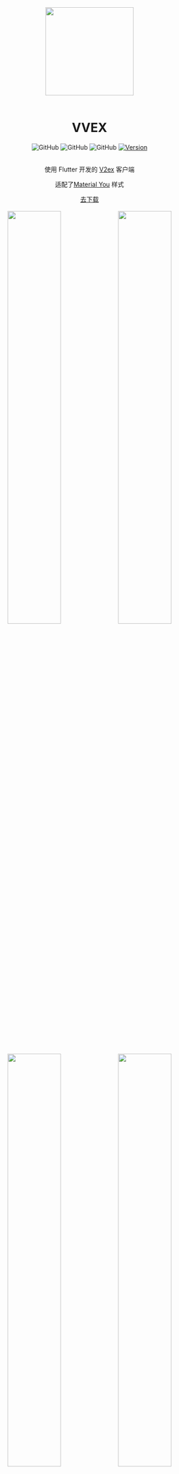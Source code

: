 <div align=center><img src="https://github.com/guozhigq/flutter_v2ex/blob/main/assets/images/icon/icon_android.png" width="200" height="200"></img></div>
<br/>


<div align="center">
    <h1>VVEX</h1>
    <div align="center">
        <img alt="GitHub" src="https://img.shields.io/badge/Flutter-3.7.10-success?style=flat&logo=flutter">
        <img alt="GitHub" src="https://img.shields.io/badge/Dart-2.19.2-blue?style=flat">
        <img alt="GitHub" src="https://img.shields.io/badge/Java-11.0.15-green?style=flat">
        <a target="_blank" href="https://github.com/guozhigq/flutter_v2ex/releases">
            <img alt="Version" src="https://img.shields.io/github/v/release/guozhigq/flutter_v2ex?color=c3e7ff&label=version&style=flat">
        </a>
    </div>
    <br/>
    <p>使用 Flutter 开发的 <a target="_blank" href="https://www.v2ex.com/">V2ex</a> 客户端</p>
    <p>适配了<a target="_blank" href="https://m3.material.io/">Material You</a> 样式</p>
    <a target="_blank" href="https://github.com/guozhigq/flutter_v2ex/releases">去下载</a>
    <br/>
    <br/>
    <img src="https://raw.githubusercontent.com/guozhigq/flutter_v2ex/main/assets/preview/preview_1.png" width="49%"></img>
    <img src="https://files.catbox.moe/kpuks8.png" width="49%"></img>
    <img src="https://files.catbox.moe/dkf8qt.png" width="49%"></img>
    <img src="https://files.catbox.moe/xij4ov.png" width="49%"></img>
</div>
<br/>


## 功能  

[开发计划](https://github.com/users/guozhigq/projects/2)  / <a target="_blank" href="https://t.me/+lm_oOVmF0RJiODk1">加入讨论组</a>
<br/>
- [x] 夜间模式
- [x] 动态主题
- [x] 自动签到
- [x] 高级搜索
- [x] 节点排序
- [x] @回复多人
- [x] 检测更新
- [x] 2FA验证登录
- [x] 回复保存为图片
- [x] 多类型消息提醒
- [x] 评论倒序查看
- [x] 快速返回顶部&刷新
- [x] base64 加密/解密
- [x] Signin with Google
- [x] 话题标记已读
- [x] 消息跳转至楼层
- [x] 图片上传
- [ ] 数据缓存
- [x] 页面骨架屏
- [ ] 适配Pad布局
- [x] markdown 格式发布主题

<br/>

## 环境配置

```
[✓] Flutter (Channel stable, 3.16.4, on macOS 14.1.2 23B92 darwin-arm64, locale
    zh-Hans-CN)
[✓] Android toolchain - develop for Android devices (Android SDK version 34.0.0)
[✓] Xcode - develop for iOS and macOS (Xcode 15.1)
[✓] Chrome - develop for the web
[✓] Android Studio (version 2022.3)
[✓] VS Code (version 1.85.1)
[✓] Connected device (3 available)
[✓] Network resources
```

## 运行


确保相关开发环境及代码编辑器正确配置

-   终端运行

    -   进入项目根目录
    -   键入 flutter pub get 安装插件
    -   键入 flutter run 编译&运行项目至模拟器

-   编辑器运行 - Android studio
    -   安装 dart&flutter 相关插件
    -   点击顶部工具栏 绿色按钮（确保 main.dart 显示为 flutter logo）
-   编辑器运行 - VSCode
    -   安装 dart&flutter 相关插件
    -   打开 lib -> main.dart 文件
    -   确保底部状态栏显示正确的设备，点击顶部工具栏下箭头 -> Start Debugging

<br/>

## 打包

<strong>执行 flutter build apk/ios</strong>
```dart
打包前在 lib/http/init.dart 中关闭代理

client.findProxy = (uri) {
    // proxy all request to localhost:8888
    // return 'PROXY 192.168.1.60:7890';
    // return 'PROXY 172.16.32.186:7890';
    // return 'PROXY localhost:7890';
    // return 'PROXY 127.0.0.1:7890';
    // 不设置代理 TODO 打包前关闭代理
    return 'DIRECT';
};
```

<br/>

授权@24 版权©️

## 感谢

* [V2LF](https://github.com/w4mxl/V2LF) : 很多思路借鉴了 V2LF， 感谢 🙏
* [sov2ex](https://github.com/Bynil/sov2ex) : 一个便捷的 V2EX 站内搜索引擎，搜索功能基于此实现，感谢🙏

